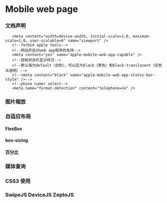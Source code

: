 Mobile web page
=================
### 文档声明

```<!--forbid zoom 1:1 -->
   <meta content="width=device-width, initial-scale=1.0, maximum-scale=1.0, user-scalable=0" name="viewport" />
   <!--forbid apple tools-->
   <!--网站开启对web app程序的支持-->
   <meta content="yes" name="apple-mobile-web-app-capable" />
   <!--控制状态栏显示样式-->
   <!--默认值为default（白色），可以定为black（黑色）和black-translucent（灰色半透明）-->
   <!--<meta content="black" name="apple-mobile-web-app-status-bar-style" />-->
   <!--phone numer select-->
   <meta name="format-detection" content="telephone=no" />
```

### 图片缩放

### 自适应布局  

 #### FlexBox 
 #### box-sizing
 #### 百分比

### 媒体查询

### CSS3 使用

### SwipeJS DeviceJS ZeptoJS

